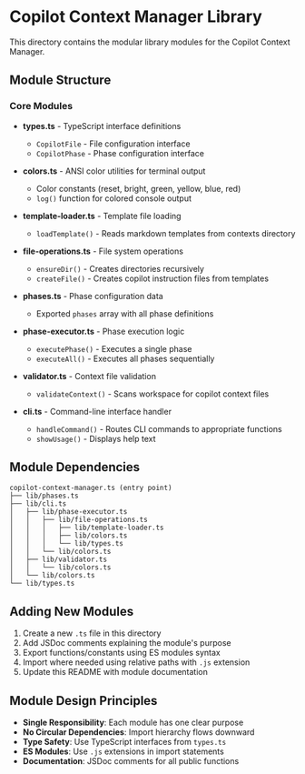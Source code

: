 # Copilot Context Manager Library

This directory contains the modular library modules for the Copilot Context Manager.

## Module Structure

### Core Modules

- **types.ts** - TypeScript interface definitions
  - `CopilotFile` - File configuration interface
  - `CopilotPhase` - Phase configuration interface

- **colors.ts** - ANSI color utilities for terminal output
  - Color constants (reset, bright, green, yellow, blue, red)
  - `log()` function for colored console output

- **template-loader.ts** - Template file loading
  - `loadTemplate()` - Reads markdown templates from contexts directory

- **file-operations.ts** - File system operations
  - `ensureDir()` - Creates directories recursively
  - `createFile()` - Creates copilot instruction files from templates

- **phases.ts** - Phase configuration data
  - Exported `phases` array with all phase definitions

- **phase-executor.ts** - Phase execution logic
  - `executePhase()` - Executes a single phase
  - `executeAll()` - Executes all phases sequentially

- **validator.ts** - Context file validation
  - `validateContext()` - Scans workspace for copilot context files

- **cli.ts** - Command-line interface handler
  - `handleCommand()` - Routes CLI commands to appropriate functions
  - `showUsage()` - Displays help text

## Module Dependencies

```
copilot-context-manager.ts (entry point)
├── lib/phases.ts
├── lib/cli.ts
│   ├── lib/phase-executor.ts
│   │   ├── lib/file-operations.ts
│   │   │   ├── lib/template-loader.ts
│   │   │   ├── lib/colors.ts
│   │   │   └── lib/types.ts
│   │   └── lib/colors.ts
│   ├── lib/validator.ts
│   │   └── lib/colors.ts
│   └── lib/colors.ts
└── lib/types.ts
```

## Adding New Modules

1. Create a new `.ts` file in this directory
2. Add JSDoc comments explaining the module's purpose
3. Export functions/constants using ES modules syntax
4. Import where needed using relative paths with `.js` extension
5. Update this README with module documentation

## Module Design Principles

- **Single Responsibility**: Each module has one clear purpose
- **No Circular Dependencies**: Import hierarchy flows downward
- **Type Safety**: Use TypeScript interfaces from `types.ts`
- **ES Modules**: Use `.js` extensions in import statements
- **Documentation**: JSDoc comments for all public functions
